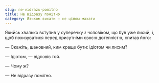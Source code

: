 ```yaml
---
slug: ne-vidrazu-pomitno
title: Не відразу помітно
category: Язиком вихати — не ціпом махати
---
```

Якийсь хвалько вступив у суперечку з чоловіком, що був уже лисий, і, щоб похизуватися перед присутніми своєю дотепністю, спитав його:

— Скажіть, шановний, ким краще бути: ідіотом чи лисим?

— Ідіотом, — відповів той.

— Чому ж?

— Не відразу помітно.

